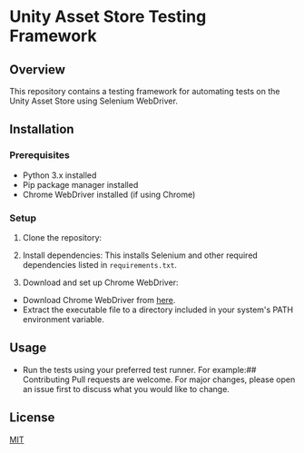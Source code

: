 # Unity Asset Store Testing Framework

## Overview
This repository contains a testing framework for automating tests on the Unity Asset Store using Selenium WebDriver.

## Installation

### Prerequisites
- Python 3.x installed
- Pip package manager installed
- Chrome WebDriver installed (if using Chrome)

### Setup
1. Clone the repository:
2. Install dependencies:
This installs Selenium and other required dependencies listed in `requirements.txt`.

3. Download and set up Chrome WebDriver:
- Download Chrome WebDriver from [here](https://sites.google.com/a/chromium.org/chromedriver/downloads).
- Extract the executable file to a directory included in your system's PATH environment variable.

## Usage
- Run the tests using your preferred test runner. For example:## Contributing
Pull requests are welcome. For major changes, please open an issue first to discuss what you would like to change.

## License
[MIT](https://choosealicense.com/licenses/mit/)
